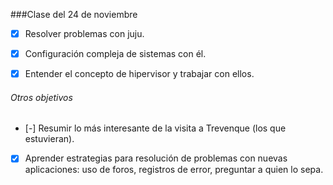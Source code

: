 ###Clase del 24 de noviembre
* [X] Resolver problemas con juju.

* [X] Configuración compleja de sistemas con él.

* [X] Entender el concepto de hipervisor y trabajar con ellos.

###### Otros objetivos

* [-] Resumir lo más interesante de la visita a Trevenque (los que estuvieran).

* [X] Aprender estrategias para resolución de problemas con nuevas aplicaciones: uso de foros, registros de error, preguntar a quien lo sepa.